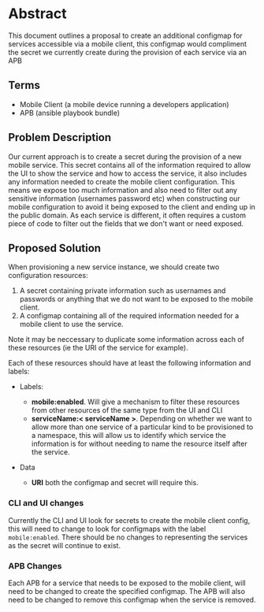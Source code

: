 # Abstract

This document outlines a proposal to create an additional configmap for services accessible via a mobile client, this configmap would compliment the secret we currently create during the provision of each service via an APB 

## Terms

- Mobile Client (a mobile device running a developers application)
- APB (ansible playbook bundle)

## Problem Description

Our current approach is to create a secret during the provision of a new mobile service. This secret contains all of the information required to allow the UI to show the service and how to access the service, it also includes any information needed to create the mobile client configuration. This means we expose too much information and also need to filter out any sensitive information (usernames password etc) when constructing our mobile configuration to avoid it being exposed to the client and ending up in the public domain. As each service is different, it often requires a custom piece of code to filter out the fields that we don't want or need exposed. 

## Proposed Solution

When provisioning a new service instance, we should create two configuration resources:

1) A secret containing private information such as usernames and passwords or anything that we do not want to be exposed to the mobile client.
2) A configmap containing all of the required information needed for a mobile client to use the service.

Note it may be neccessary to duplicate some information across each of these resources (ie the URI of the service for example).

Each of these resources should have at least the following information and labels:

- Labels: 
    - **mobile:enabled**. Will give a mechanism to filter these resources from other resources of the same type from the UI and CLI
    - **serviceName:< serviceName >**. Depending on whether we want to allow more than one service of a particular kind to be provisioned to a namespace, this will allow us to identify which service the information is for without needing to name the resource itself after the service.

- Data
    - **URI** both the configmap and secret will require this. 


### CLI and UI changes

Currently the CLI and UI look for secrets to create the mobile client config, this will need to change to look for configmaps with the label ```mobile:enabled```.
There should be no changes to representing the services as the secret will continue to exist.


### APB Changes

Each APB for a service that needs to be exposed to the mobile client, will need to be changed to create the specified configmap. The APB will also need to be changed to remove this configmap when the service is removed.



